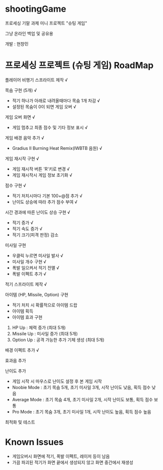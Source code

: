 # shootingGame

프로세싱 기말 과제 미니 프로젝트 "슈팅 게임"

그냥 온라인 백업 및 공유용

개발 : 현창민


# 프로세싱 프로젝트 (슈팅 게임) RoadMap

플레이어 비행기 스프라이트 제작 √

목숨 구현 (5개) √
- 적기 하나가 아래로 내려올때마다 목숨 1개 차감 √
- 설정된 목숨이 0이 되면 게임 오버 √

게임 오버 화면 √
- 게임 멈추고 최종 점수 및 기타 정보 표시 √

게임 배경 음악 추가 √
- Gradius II Burning Heat Remix(IWBTB 음원) √

게임 재시작 구현 √
- 게임 재시작 버튼 'R'키로 변경 √
- 게임 재시작시 게임 정보 초기화 √

점수 구현 √
- 적기 처치시마다 기본 100+@점 추가 √
- 난이도 상승에 따라 추가 점수 부여 √

시간 경과에 따른 난이도 상승 구현 √
- 적기 증가 √
- 적기 속도 증가 √
- 적기 크기(피격 판정) 감소 

미사일 구현
- 우클릭 누르면 미사일 발사 √
- 미사일 개수 구현 √
- 폭발 일으켜서 적기 전멸 √
- 폭발 이펙트 추가 √

적기 스프라이트 제작 √

아이템 (HP, Missile, Option) 구현
- 적기 처치 시 확률적으로 아이템 드랍
- 아이템 획득
- 아이템 효과 구현
1. HP Up : 체력 증가 (최대 5개)
2. Missile Up : 미사일 증가 (최대 5개)
3. Option Up : 공격 가능한 추가 기체 생성 (최대 5개)

배경 이펙트 추가 √

효과음 추가

난이도 추가
- 게임 시작 시 마우스로 난이도 설정 후 본 게임 시작
- Noobie Mode : 초기 목숨 5개, 초기 미사일 3개, 시작 난이도 낮음, 획득 점수 낮음
- Average Mode : 초기 목숨 4개, 초기 미사일 2개, 시작 난이도 보통, 획득 점수 보통
- Pro Mode : 초기 목숨 3개, 초기 미사일 1개, 시작 난이도 높음, 획득 점수 높음

최적화 및 테스트



# Known Issues

- 게임오버시 화면에 적기, 폭발 이펙트, 레이저 등이 남음
- 가끔 파괴된 적기가 화면 끝에서 생성되지 않고 화면 중간에서 재생성
